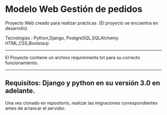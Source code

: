 # Modelo Web Gestión de pedidos
Proyecto Web creado para realizar prácticas .(El proyecto se encuentra en desarrollo)

Tecnologías :
Python,Django, PostgreSQL,SQLAlchemy
HTML,CSS,Bootstarp 

----------------------------------------------------------------------------------------

El Proyecto contiene un archivo requirements.txt para su correcto funcionamiento.


----------------------------------------------------------------------------------------

Requisitos: Django y python en su versión 3.0 en adelante. 
-----------------------------------------------------------
Una ves clonado en repositorio, realizar las migraciones correspondientes antes de arrancar el servidor.
